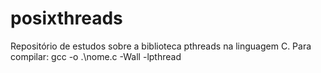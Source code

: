 # posixthreads
Repositório de estudos sobre a biblioteca pthreads na linguagem C.
Para compilar: gcc -o <nome> .\nome.c -Wall -lpthread
